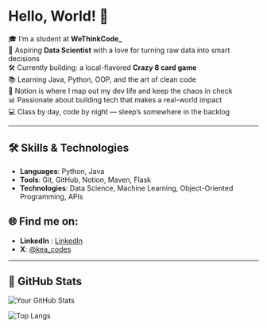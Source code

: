 # Hello, World! 👋

🎓 I’m a student at **WeThinkCode_**  
🔬 Aspiring **Data Scientist** with a love for turning raw data into smart decisions  
🛠️ Currently building: a local-flavored **Crazy 8 card game**  
📚 Learning Java, Python, OOP, and the art of clean code  
🧠 Notion is where I map out my dev life and keep the chaos in check  
📊 Passionate about building tech that makes a real-world impact  
💻 Class by day, code by night — sleep’s somewhere in the backlog  

---

## 🛠️ Skills & Technologies
- **Languages**: Python, Java
- **Tools**: Git, GitHub, Notion, Maven, Flask  
- **Technologies**: Data Science, Machine Learning, Object-Oriented Programming, APIs


## 🌐 Find me on:
- **LinkedIn** : [LinkedIn](https://www.linkedin.com/in/keabetswe-mmakola-7615a0334) 
- **X**: [@kea_codes](https://x.com/kea_codes)


---

## 🧮 GitHub Stats

![Your GitHub Stats](https://github-readme-stats.vercel.app/api?username=keammakola&show_icons=true&theme=radical)

![Top Langs](https://github-readme-stats.vercel.app/api/top-langs/?username=keammakola&layout=compact&theme=radical)
